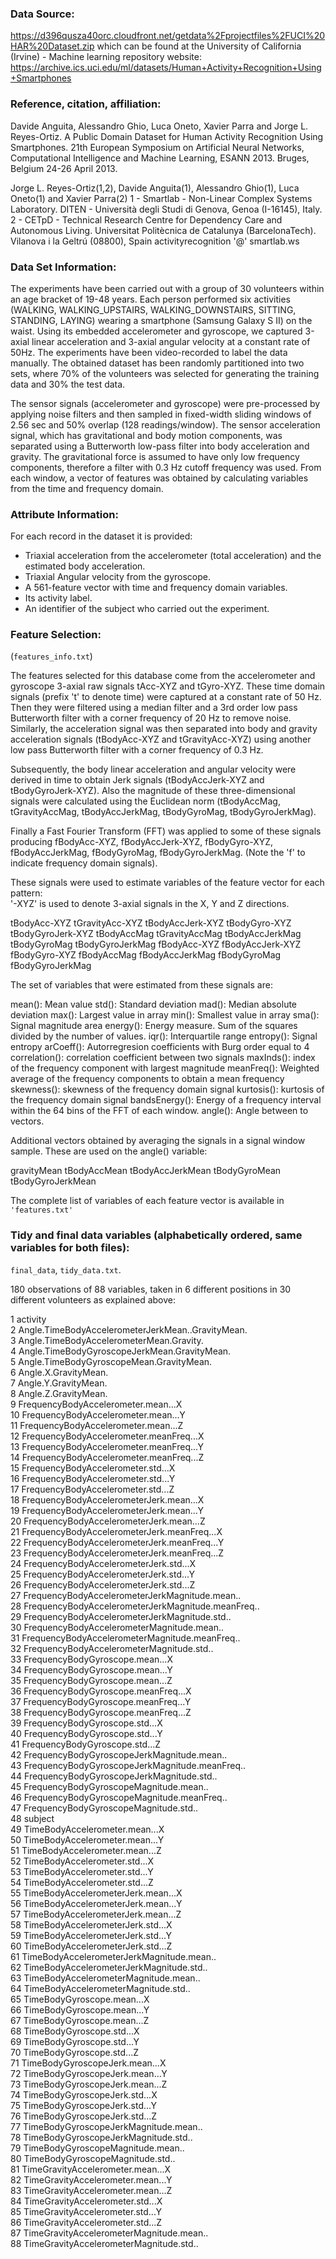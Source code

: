 ### Data Source:
https://d396qusza40orc.cloudfront.net/getdata%2Fprojectfiles%2FUCI%20HAR%20Dataset.zip which can be found at the University of California (Irvine) - Machine learning repository website:
https://archive.ics.uci.edu/ml/datasets/Human+Activity+Recognition+Using+Smartphones

### Reference, citation, affiliation: 
Davide Anguita, Alessandro Ghio, Luca Oneto, Xavier Parra and Jorge L. Reyes-Ortiz. A Public Domain Dataset for Human Activity Recognition Using Smartphones. 21th European Symposium on Artificial Neural Networks, Computational Intelligence and Machine Learning, ESANN 2013. Bruges, Belgium 24-26 April 2013.

Jorge L. Reyes-Ortiz(1,2), Davide Anguita(1), Alessandro Ghio(1), Luca Oneto(1) and Xavier Parra(2)
1 - Smartlab - Non-Linear Complex Systems Laboratory. DITEN - Università degli Studi di Genova, Genoa (I-16145), Italy.
2 - CETpD - Technical Research Centre for Dependency Care and Autonomous Living. Universitat Politècnica de Catalunya (BarcelonaTech). Vilanova i la Geltrú (08800), Spain
activityrecognition '@' smartlab.ws

### Data Set Information:

The experiments have been carried out with a group of 30 volunteers within an age bracket of 19-48 years. Each person performed six activities (WALKING, WALKING_UPSTAIRS, WALKING_DOWNSTAIRS, SITTING, STANDING, LAYING) wearing a smartphone (Samsung Galaxy S II) on the waist. Using its embedded accelerometer and gyroscope, we captured 3-axial linear acceleration and 3-axial angular velocity at a constant rate of 50Hz. The experiments have been video-recorded to label the data manually. The obtained dataset has been randomly partitioned into two sets, where 70% of the volunteers was selected for generating the training data and 30% the test data.

The sensor signals (accelerometer and gyroscope) were pre-processed by applying noise filters and then sampled in fixed-width sliding windows of 2.56 sec and 50% overlap (128 readings/window). The sensor acceleration signal, which has gravitational and body motion components, was separated using a Butterworth low-pass filter into body acceleration and gravity. The gravitational force is assumed to have only low frequency components, therefore a filter with 0.3 Hz cutoff frequency was used. From each window, a vector of features was obtained by calculating variables from the time and frequency domain.

### Attribute Information:

For each record in the dataset it is provided:
- Triaxial acceleration from the accelerometer (total acceleration) and the estimated body acceleration.
- Triaxial Angular velocity from the gyroscope.
- A 561-feature vector with time and frequency domain variables.
- Its activity label.
- An identifier of the subject who carried out the experiment. 

### Feature Selection:
(`features_info.txt`)

The features selected for this database come from the accelerometer and gyroscope 3-axial raw signals tAcc-XYZ and tGyro-XYZ. These time domain signals (prefix 't' to denote time) were captured at a constant rate of 50 Hz. Then they were filtered using a median filter and a 3rd order low pass Butterworth filter with a corner frequency of 20 Hz to remove noise. Similarly, the acceleration signal was then separated into body and gravity acceleration signals (tBodyAcc-XYZ and tGravityAcc-XYZ) using another low pass Butterworth filter with a corner frequency of 0.3 Hz. 

Subsequently, the body linear acceleration and angular velocity were derived in time to obtain Jerk signals (tBodyAccJerk-XYZ and tBodyGyroJerk-XYZ). Also the magnitude of these three-dimensional signals were calculated using the Euclidean norm (tBodyAccMag, tGravityAccMag, tBodyAccJerkMag, tBodyGyroMag, tBodyGyroJerkMag). 

Finally a Fast Fourier Transform (FFT) was applied to some of these signals producing fBodyAcc-XYZ, fBodyAccJerk-XYZ, fBodyGyro-XYZ, fBodyAccJerkMag, fBodyGyroMag, fBodyGyroJerkMag. (Note the 'f' to indicate frequency domain signals). 

These signals were used to estimate variables of the feature vector for each pattern:  
'-XYZ' is used to denote 3-axial signals in the X, Y and Z directions.

tBodyAcc-XYZ
tGravityAcc-XYZ
tBodyAccJerk-XYZ
tBodyGyro-XYZ
tBodyGyroJerk-XYZ
tBodyAccMag
tGravityAccMag
tBodyAccJerkMag
tBodyGyroMag
tBodyGyroJerkMag
fBodyAcc-XYZ
fBodyAccJerk-XYZ
fBodyGyro-XYZ
fBodyAccMag
fBodyAccJerkMag
fBodyGyroMag
fBodyGyroJerkMag

The set of variables that were estimated from these signals are: 

mean(): Mean value
std(): Standard deviation
mad(): Median absolute deviation 
max(): Largest value in array
min(): Smallest value in array
sma(): Signal magnitude area
energy(): Energy measure. Sum of the squares divided by the number of values. 
iqr(): Interquartile range 
entropy(): Signal entropy
arCoeff(): Autorregresion coefficients with Burg order equal to 4
correlation(): correlation coefficient between two signals
maxInds(): index of the frequency component with largest magnitude
meanFreq(): Weighted average of the frequency components to obtain a mean frequency
skewness(): skewness of the frequency domain signal 
kurtosis(): kurtosis of the frequency domain signal 
bandsEnergy(): Energy of a frequency interval within the 64 bins of the FFT of each window.
angle(): Angle between to vectors.

Additional vectors obtained by averaging the signals in a signal window sample. These are used on the angle() variable:

gravityMean
tBodyAccMean
tBodyAccJerkMean
tBodyGyroMean
tBodyGyroJerkMean

The complete list of variables of each feature vector is available in `'features.txt'`

### Tidy and final data variables (alphabetically ordered, same variables for both files): 
`final_data`, `tidy_data.txt`.

180 observations of 88 variables, taken in 6 different positions in 30 different volunteers as explained above:

1                                            activity   
2   Angle.TimeBodyAccelerometerJerkMean..GravityMean.    
3            Angle.TimeBodyAccelerometerMean.Gravity.    
4        Angle.TimeBodyGyroscopeJerkMean.GravityMean.    
5            Angle.TimeBodyGyroscopeMean.GravityMean.    
6                                Angle.X.GravityMean.    
7                                Angle.Y.GravityMean.    
8                                Angle.Z.GravityMean.    
9                 FrequencyBodyAccelerometer.mean...X    
10                FrequencyBodyAccelerometer.mean...Y    
11                FrequencyBodyAccelerometer.mean...Z    
12            FrequencyBodyAccelerometer.meanFreq...X    
13            FrequencyBodyAccelerometer.meanFreq...Y    
14            FrequencyBodyAccelerometer.meanFreq...Z    
15                 FrequencyBodyAccelerometer.std...X    
16                 FrequencyBodyAccelerometer.std...Y    
17                 FrequencyBodyAccelerometer.std...Z    
18            FrequencyBodyAccelerometerJerk.mean...X    
19            FrequencyBodyAccelerometerJerk.mean...Y    
20            FrequencyBodyAccelerometerJerk.mean...Z    
21        FrequencyBodyAccelerometerJerk.meanFreq...X    
22        FrequencyBodyAccelerometerJerk.meanFreq...Y    
23        FrequencyBodyAccelerometerJerk.meanFreq...Z    
24             FrequencyBodyAccelerometerJerk.std...X    
25             FrequencyBodyAccelerometerJerk.std...Y    
26             FrequencyBodyAccelerometerJerk.std...Z    
27     FrequencyBodyAccelerometerJerkMagnitude.mean..    
28 FrequencyBodyAccelerometerJerkMagnitude.meanFreq..    
29      FrequencyBodyAccelerometerJerkMagnitude.std..    
30         FrequencyBodyAccelerometerMagnitude.mean..    
31     FrequencyBodyAccelerometerMagnitude.meanFreq..    
32          FrequencyBodyAccelerometerMagnitude.std..    
33                    FrequencyBodyGyroscope.mean...X    
34                    FrequencyBodyGyroscope.mean...Y    
35                    FrequencyBodyGyroscope.mean...Z    
36                FrequencyBodyGyroscope.meanFreq...X    
37                FrequencyBodyGyroscope.meanFreq...Y    
38                FrequencyBodyGyroscope.meanFreq...Z    
39                     FrequencyBodyGyroscope.std...X    
40                     FrequencyBodyGyroscope.std...Y    
41                     FrequencyBodyGyroscope.std...Z    
42         FrequencyBodyGyroscopeJerkMagnitude.mean..    
43     FrequencyBodyGyroscopeJerkMagnitude.meanFreq..    
44          FrequencyBodyGyroscopeJerkMagnitude.std..    
45             FrequencyBodyGyroscopeMagnitude.mean..    
46         FrequencyBodyGyroscopeMagnitude.meanFreq..    
47              FrequencyBodyGyroscopeMagnitude.std..    
48                                            subject    
49                     TimeBodyAccelerometer.mean...X    
50                     TimeBodyAccelerometer.mean...Y    
51                     TimeBodyAccelerometer.mean...Z    
52                      TimeBodyAccelerometer.std...X    
53                      TimeBodyAccelerometer.std...Y    
54                      TimeBodyAccelerometer.std...Z    
55                 TimeBodyAccelerometerJerk.mean...X    
56                 TimeBodyAccelerometerJerk.mean...Y    
57                 TimeBodyAccelerometerJerk.mean...Z    
58                  TimeBodyAccelerometerJerk.std...X    
59                  TimeBodyAccelerometerJerk.std...Y    
60                  TimeBodyAccelerometerJerk.std...Z    
61          TimeBodyAccelerometerJerkMagnitude.mean..    
62           TimeBodyAccelerometerJerkMagnitude.std..    
63              TimeBodyAccelerometerMagnitude.mean..    
64               TimeBodyAccelerometerMagnitude.std..    
65                         TimeBodyGyroscope.mean...X    
66                         TimeBodyGyroscope.mean...Y    
67                         TimeBodyGyroscope.mean...Z    
68                          TimeBodyGyroscope.std...X    
69                          TimeBodyGyroscope.std...Y    
70                          TimeBodyGyroscope.std...Z    
71                     TimeBodyGyroscopeJerk.mean...X    
72                     TimeBodyGyroscopeJerk.mean...Y    
73                     TimeBodyGyroscopeJerk.mean...Z    
74                      TimeBodyGyroscopeJerk.std...X    
75                      TimeBodyGyroscopeJerk.std...Y    
76                      TimeBodyGyroscopeJerk.std...Z    
77              TimeBodyGyroscopeJerkMagnitude.mean..    
78               TimeBodyGyroscopeJerkMagnitude.std..    
79                  TimeBodyGyroscopeMagnitude.mean..    
80                   TimeBodyGyroscopeMagnitude.std..    
81                  TimeGravityAccelerometer.mean...X    
82                  TimeGravityAccelerometer.mean...Y    
83                  TimeGravityAccelerometer.mean...Z    
84                   TimeGravityAccelerometer.std...X    
85                   TimeGravityAccelerometer.std...Y    
86                   TimeGravityAccelerometer.std...Z    
87           TimeGravityAccelerometerMagnitude.mean..    
88            TimeGravityAccelerometerMagnitude.std..    
